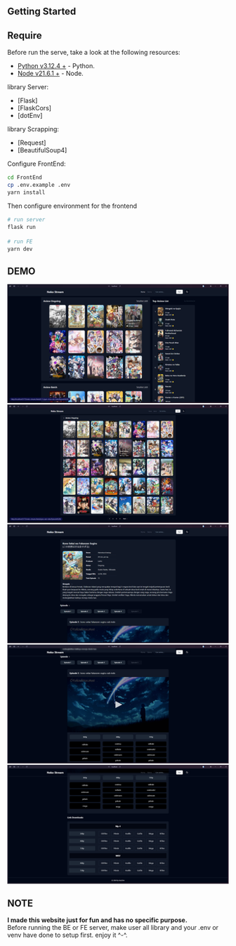 ## Getting Started

## Require

Before run the serve, take a look at the following resources:

- [Python v3.12.4 +](https://www.python.org/downloads/) - Python.
- [Node v21.6.1 +](https://nodejs.org/en) - Node.

library Server:

- [Flask]
- [FlaskCors]
- [dotEnv]

library Scrapping:

- [Request]
- [BeautifulSoup4]

Configure FrontEnd:

```bash
cd FrontEnd
cp .env.example .env
yarn install
```

Then configure environment for the frontend

```bash
# run server
flask run

# run FE
yarn dev
```

## DEMO

<div className="grid gap-2 px-5">
    <img
      src="./neko_stream_demo/neko_stream_home.png"
      alt="HOME"
    />
    <img
      src="./neko_stream_demo/neko_stream_ongoing_all.png"
      alt="HOME"
    />
    <img
      src="./neko_stream_demo/neko_stream_details.png"
      alt="HOME"
    />
    <img
      src="./neko_stream_demo/neko_stream_stream.png"
      alt="HOME"
    />
    <img
      src="./neko_stream_demo/neko_stream_downloads.png"
      alt="HOME"
    />
</div>

## NOTE

<strong>I made this website just for fun and has no specific purpose.</strong><br/>Before running the BE or FE server, make user all library and your .env or venv have done to setup first. enjoy it ^-^.
